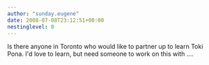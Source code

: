 ```yaml
---
author: "sunday.eugene"
date: 2008-07-08T23:12:51+00:00
nestinglevel: 0
---
```

Is there anyone in Toronto who would like to partner up to learn Toki  
Pona. I'd love to learn, but need someone to work on this with ....